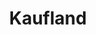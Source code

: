 ---
title: "Kaufland"
url: /frankfurt-am-main/kaufland-waechtersbacher-strasse/
shop: Supermarkt
---